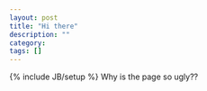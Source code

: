 ```yaml
---
layout: post
title: "Hi there"
description: ""
category: 
tags: []
---
```

{% include JB/setup %}
Why is the page so ugly??